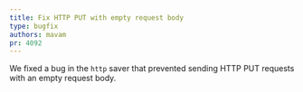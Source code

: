 ```yaml
---
title: Fix HTTP PUT with empty request body
type: bugfix
authors: mavam
pr: 4092
---
```


We fixed a bug in the `http` saver that prevented sending HTTP PUT requests with
an empty request body.

